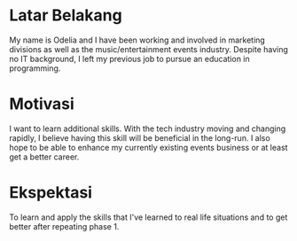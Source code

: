 # Latar Belakang
My name is Odelia and I have been working and involved in marketing divisions as well as the music/entertainment events industry. Despite having no IT background, I left my previous job to pursue an education in programming.

# Motivasi
I want to learn additional skills. With the tech industry moving and changing rapidly, I believe having this skill will be beneficial in the long-run. I also hope to be able to enhance my currently existing events business or at least get a better career.

# Ekspektasi
To learn and apply the skills that I've learned to real life situations and to get better after repeating phase 1.
